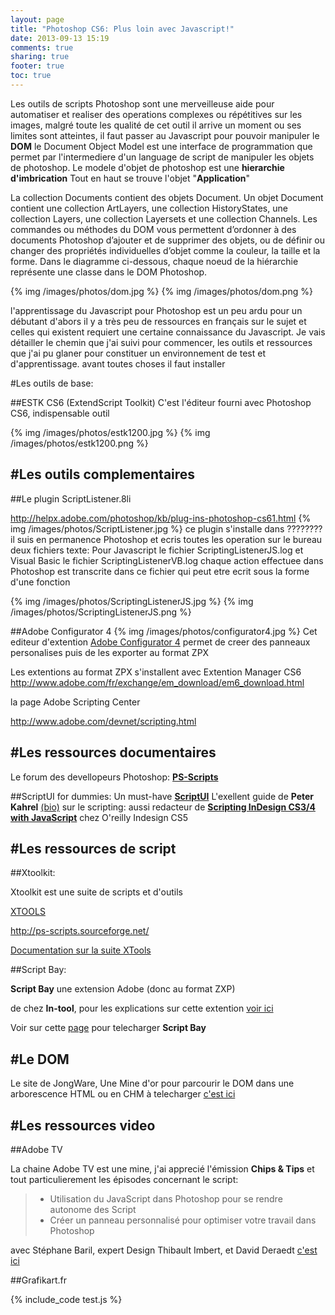 ```yaml
---
layout: page
title: "Photoshop CS6: Plus loin avec Javascript!"
date: 2013-09-13 15:19
comments: true
sharing: true
footer: true
toc: true
---
```


Les outils de scripts Photoshop sont une merveilleuse aide pour automatiser et realiser des operations complexes ou répétitives
sur les images, malgré toute les qualité de cet outil il arrive un moment ou ses limites sont atteintes, il faut passer au Javascript pour pouvoir manipuler le **DOM** le Document Object Model est une interface de programmation que permet par l'intermediere d'un language de script de manipuler les objets de photoshop. Le modele d'objet de photoshop est une __hierarchie d'imbrication__ Tout en haut se trouve l'objet "**Application**"

La collection Documents contient des objets Document. Un objet Document contient une
collection ArtLayers, une collection HistoryStates, une collection Layers, une collection Layersets et une
collection Channels. Les commandes ou méthodes du DOM vous permettent d’ordonner à des documents
Photoshop d’ajouter et de supprimer des objets, ou de définir ou changer des propriétés individuelles
d’objet comme la couleur, la taille et la forme. Dans le diagramme ci-dessous, chaque noeud de la
hiérarchie représente une classe dans le DOM Photoshop.

{% img /images/photos/dom.jpg %}
{% img /images/photos/dom.png %}


l'apprentissage du Javascript pour Photoshop est un peu ardu pour un débutant d'abors il y a très peu de ressources en français sur le sujet et celles qui existent requiert une certaine connaissance du Javascript. Je vais détailler le chemin que j'ai suivi pour commencer, les outils et ressources que j'ai pu glaner pour constituer un environnement de test et d'apprentissage. avant toutes choses il faut installer


#Les outils de base:

##ESTK CS6 (ExtendScript Toolkit)
C'est l'éditeur fourni avec Photoshop CS6, indispensable outil

{% img /images/photos/estk1200.jpg %}
{% img /images/photos/estk1200.png %}

#Les outils complementaires
---

##Le plugin ScriptListener.8li

<http://helpx.adobe.com/photoshop/kb/plug-ins-photoshop-cs61.html>
{% img /images/photos/ScriptListener.jpg %}
ce plugin s'installe dans ???????? il suis en permanence Photoshop et ecris toutes les operation sur le bureau deux fichiers texte:  Pour Javascript le  fichier ScriptingListenerJS.log et Visual Basic le fichier ScriptingListenerVB.log
chaque action effectuee dans Photoshop est transcrite dans ce fichier
qui peut etre ecrit sous la forme d'une fonction

{% img /images/photos/ScriptingListenerJS.jpg %}
{% img /images/photos/ScriptingListenerJS.png %}

##Adobe Configurator 4
{% img /images/photos/configurator4.jpg %}
Cet editeur d'extention  [Adobe Configurator 4](http://labs.adobe.com/technologies/configurator/)
permet de creer des panneaux personalises puis de les exporter au format ZPX


Les extentions au format ZPX s'installent avec Extention Manager CS6
<http://www.adobe.com/fr/exchange/em_download/em6_download.html>

la page Adobe Scripting Center

<http://www.adobe.com/devnet/scripting.html>

#Les ressources documentaires
---

Le forum des devellopeurs Photoshop: [**PS-Scripts**](http://www.ps-scripts.com/bb/index.php)

##ScriptUI for dummies:
Un must-have [**ScriptUI**](http://www.kahrel.plus.com/indesign/scriptui.html)
 L'exellent guide de  **Peter Kahrel** [(bio)](http://www.oreillynet.com/pub/au/2758) sur le scripting:
aussi redacteur de [**Scripting InDesign CS3/4 with JavaScript**](http://shop.oreilly.com/product/9780596802530.do) chez O'reilly
Indesign CS5

#Les ressources de script
---

##Xtoolkit:

Xtoolkit est une suite de scripts et d'outils

[XTOOLS](http://sourceforge.net/projects/ps-scripts/files/xtools/v2.0b1/)

<http://ps-scripts.sourceforge.net/>

[Documentation sur la suite XTools](http://ps-scripts.sourceforge.net/xtools.html#Anchor-Dem-43404)


##Script Bay:

**Script Bay** une extension Adobe (donc au format ZXP)

de chez **In-tool**, pour les explications sur cette extention [voir ici](http://in-tools.com/article/script-bay/script-panel-replacement-for-the-entire-creative-suite/)

Voir sur cette [page](http://in-tools.com/article/script-bay/script-bay-version-0-1-5/) pour telecharger **Script Bay**


#Le DOM
---

Le site de JongWare, Une Mine d'or pour parcourir le DOM dans une arborescence HTML ou en CHM à telecharger [c'est ici](http://www.jongware.com/idjshelp.html)


#Les ressources video
---

##Adobe TV

La chaine Adobe TV est une mine, j'ai apprecié l'émission **Chips & Tips**
et tout particulierement les épisodes concernant le script:

>* Utilisation du JavaScript dans Photoshop pour se rendre autonome des Script
>* Créer un panneau personnalisé pour optimiser votre travail dans Photoshop

avec Stéphane Baril, expert Design Thibault Imbert, et David Deraedt [c'est ici](http://tv.adobe.com/fr/show/chips-tips/)

##Grafikart.fr



{% include_code test.js %}




